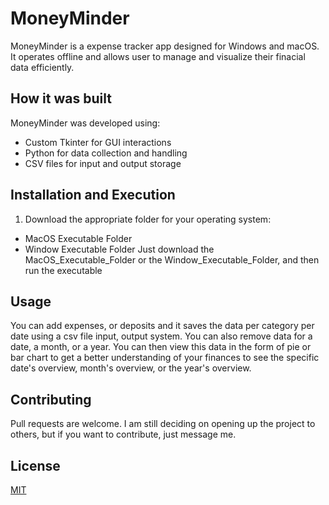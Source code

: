 # MoneyMinder
MoneyMinder is a expense tracker app designed for Windows and macOS. It operates offline and allows user to manage and visualize their finacial data efficiently.
## How it was built
MoneyMinder was developed using:
* Custom Tkinter for GUI interactions
* Python for data collection and handling
* CSV files for input and output storage
## Installation and Execution
1. Download the appropriate folder for your operating system:
* MacOS Executable Folder
* Window Executable Folder
Just download the MacOS_Executable_Folder or the Window_Executable_Folder, and then run the executable
## Usage
You can add expenses, or deposits and it saves the data per category per date using a csv file input, output system.
You can also remove data for a date, a month, or a year. 
You can then view this data in the form of pie or bar chart to get a better understanding of your finances to see the specific date's overview, month's overview, or the year's overview.
## Contributing 
Pull requests are welcome. I am still deciding on opening up the project to others, but if you want to contribute, just message me. 

## License
[MIT](https://choosealicense.com/licenses/mit/)
